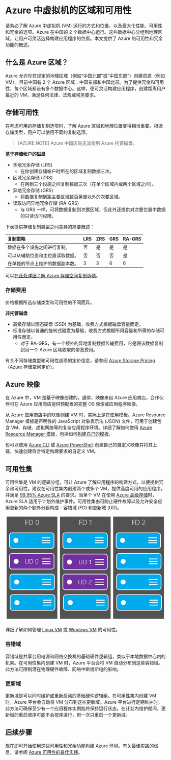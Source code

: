 # Azure 中虚拟机的区域和可用性
请务必了解 Azure 中虚拟机 (VM) 运行的方式和位置，以及最大化性能、可用性和冗余的选项。Azure 在中国的 2 个数据中心运行。这些数据中心分组到地理区域，让用户可灵活选择构建应用程序的位置。本文提供了 Azure 的可用性和冗余功能的概述。

## 什么是 Azure 区域？
Azure 允许你在规定的地理区域（例如“中国北部”或“中国东部”）创建资源（例如 VM）。目前中国有 2 个 Azure 区域：中国东部和中国北部。为了提供冗余和可用性，每个区域都设有多个数据中心。这样，便可灵活构建应用程序，创建距离用户最近的 VM，满足任何法律、法规或税务要求。

## 存储可用性
在考虑可用的存储复制选项时，了解 Azure 区域和地理位置变得相当重要。根据存储类型，用户可以使用不同的复制选项。

>[AZURE.NOTE] Azure 中国区尚无法使用 Azure 托管磁盘。

**基于存储帐户的磁盘**
* 本地冗余存储 (LRS)
    * 在你创建存储帐户时所在的区域复制数据三次。
* 区域冗余存储 (ZRS)
    * 在两到三个设施之间复制数据三次（在单个区域内或两个区域之间）。
* 异地冗余存储 (GRS)
    * 将数据复制到距主要区域数百英里以外的次要区域。
* 读取访问异地冗余存储 (RA-GRS)
    * 与 GRS 一样，可将数据复制到次要区域，但此外还提供对次要位置中数据的只读访问权限。

下表提供存储复制类型之间差异的简要概述：

| 复制策略 | LRS | ZRS | GRS | RA-GRS |
|:--- |:--- |:--- |:--- |:--- |
| 数据在多个设施之间进行复制。 |否 |是 |是 |是 |
| 可以从辅助位置和主位置读取数据。 |否 |否 |否 |是 |
| 在单独的节点上维护的数据副本数。 |3 |3 |6 |6 |

可以[在此处详细了解 Azure 存储空间复制选项](/documentation/articles/storage-redundancy/)。

### 存储费用
价格根据所选存储类型和可用性的不同而异。

**非托管磁盘**
* 高级存储以固态硬盘 (SSD) 为基础，收费方式根据磁盘容量而定。
* 标准存储以普通的旋转式磁盘为基础，收费方式根据所用容量和所需的存储可用性而定。
    * 对于 RA-GRS，有一个额外的异地复制数据传输费用，它是将该数据复制到另一个 Azure 区域收取的带宽费用。

有关不同存储类型和可用性选项的定价信息，请参阅 [Azure Storage Pricing](/pricing/details/storage/)（Azure 存储空间定价）。

## Azure 映像
在 Azure 中，VM 是基于映像创建的。通常，映像来自 Azure 应用商店，合作伙伴可在 Azure 应用商店提供预配置的完整 OS 映像或应用程序映像。

从 Azure 应用商店中的映像创建 VM 时，实际上是在使用模板。Azure Resource Manager 模板是声明性的 JavaScript 对象表示法 (JSON) 文件，可用于创建包含 VM、存储、虚拟网络等的复杂应用程序环境。详细了解如何使用 [Azure Resource Manager 模板](/documentation/articles/resource-group-overview/)，包括如何[构建自己的模板](/documentation/articles/resource-group-authoring-templates/)。

也可以使用 [Azure CLI](/documentation/articles/virtual-machines-linux-upload-vhd/) 或 [Azure PowerShell](/documentation/articles/virtual-machines-windows-upload-image/) 创建自己的自定义映像并将其上载，快速创建符合特定构建要求的自定义 VM。

## 可用性集
可用性集是 VM 的逻辑分组，可让 Azure 了解应用程序的构建方式，以便提供冗余和可用性。建议在可用性集内创建两个或多个 VM，提供高度可用的应用程序，并满足 [99\.95% Azure SLA](/support/sla/virtual-machines/) 的要求。当单个 VM 在使用 [Azure 高级存储](/documentation/articles/storage-premium-storage/)时，Azure SLA 适用于计划外维护事件。可用性集由可防止硬件故障以及允许安全应用更新的两个额外分组构成 - 容错域 (FD) 和更新域 (UD)。

![更新域和容错域配置的概念图](./media/virtual-machines-common-regions-and-availability/ud-fd-configuration.png)  


详细了解如何管理 [Linux VM](/documentation/articles/virtual-machines-linux-manage-availability/) 或 [Windows VM](/documentation/articles/virtual-machines-windows-manage-availability/) 的可用性。

### 容错域
容错域是共享公用电源和网络交换机的基础硬件逻辑组，类似于本地数据中心内的机架。在可用性集内创建 VM 时，Azure 平台会将 VM 自动分布到这些容错域。此方法可限制潜在物理硬件故障、网络中断或断电的影响。

### 更新域
更新域是可以同时维护或重新启动的基础硬件逻辑组。在可用性集内创建 VM 时，Azure 平台会自动将 VM 分布到这些更新域。Azure 平台进行定期维护时，此方法可确保至少有一个应用程序实例始终保持运行状态。在计划内维护期间，更新域的重启顺序可能不会按序进行，但一次只重启一个更新域。

## 后续步骤
现在即可开始使用这些可用性和冗余功能构建 Azure 环境。有关最佳实践的信息，请参阅 [Azure 可用性的最佳实践](/documentation/articles/best-practices-availability-checklist/)。

<!---HONumber=Mooncake_0313_2017-->